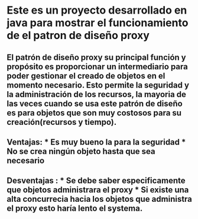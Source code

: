 # Este es un proyecto desarrollado en java para mostrar el funcionamiento de el patron de diseño proxy
## El patrón de diseño proxy su principal función y propósito es proporcionar un intermediario para poder gestionar el creado de objetos en el momento necesario. Esto permite la seguridad y la    administración de los recursos, la mayoria de las veces cuando se usa este patrón de diseño es para objetos que son muy costosos para su creación(recursos y tiempo).
## Ventajas: * Es muy bueno la para la seguridad * No se crea ningún objeto hasta que sea necesario
## Desventajas : * Se debe saber especificamente que objetos administrara el proxy   * Si existe una alta concurrecia hacia los objetos que administra el proxy esto haría lento el systema.